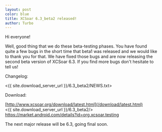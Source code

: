 ```yaml
---
layout: post
color: blue
title: XCSoar 6.3_beta2 released!
author: Turbo
---
```

Hi everyone!

Well, good thing that we do these beta-testing phases. You have found quite a
few bugs in the short time that beta1 was released and we would like to thank
you for that. We have fixed those bugs and are now releasing the second beta
version of XCSoar 6.3. If you find more bugs don't hesitate to tell us!

Changelog:

 <{{ site.download_server_url }}/6.3_beta2/NEWS.txt>

Download:

 [http://www.xcsoar.org/download/latest.html](/download/latest.html)  
 <{{ site.download_server_url }}/6.3_beta2/>  
 <https://market.android.com/details?id=org.xcsoar.testing>

The next major release will be 6.3, going final soon.


